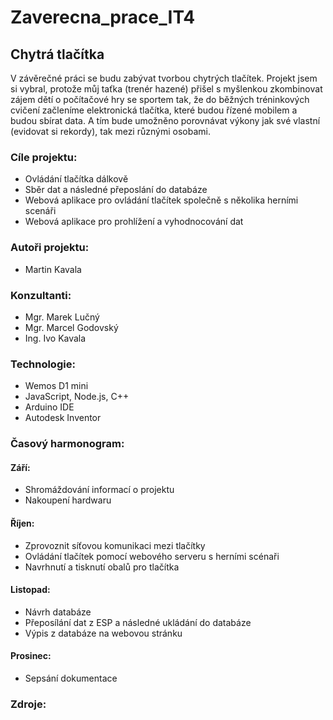 # Zaverecna_prace_IT4
## Chytrá tlačítka
V závěrečné práci se budu zabývat tvorbou chytrých tlačítek. Projekt jsem si vybral, protože můj taťka (trenér hazené) přišel s myšlenkou zkombinovat zájem dětí o počítačové hry se sportem tak, že do běžných tréninkových cvičení začleníme elektronická tlačítka, které budou řízené mobilem a budou sbírat data. A tím bude umožněno porovnávat výkony jak své vlastní (evidovat si rekordy), tak mezi různými osobami.

### Cíle projektu:
- Ovládání tlačítka dálkově
- Sběr dat a následné přeposlání do databáze
- Webová aplikace pro ovládání tlačítek společně s několika herními scenáři
- Webová aplikace pro prohlížení a vyhodnocování dat
  
### Autoři projektu:
- Martin Kavala
  
### Konzultanti:
- Mgr. Marek Lučný
- Mgr. Marcel Godovský
- Ing. Ivo Kavala
  
### Technologie:
- Wemos D1 mini
- JavaScript, Node.js, C++
- Arduino IDE
- Autodesk Inventor

### Časový harmonogram:
#### Září:
- Shromáždování informací o projektu
- Nakoupení hardwaru
#### Říjen:
- Zprovoznit síťovou komunikaci mezi tlačítky
- Ovládání tlačítek pomocí webového serveru s herními scénaři
- Navrhnutí a tisknutí obalů pro tlačítka
#### Listopad:
- Návrh databáze
- Přeposílání dat z ESP a následné ukládání do databáze
- Výpis z databáze na webovou stránku
#### Prosinec:
- Sepsání dokumentace

### Zdroje:
